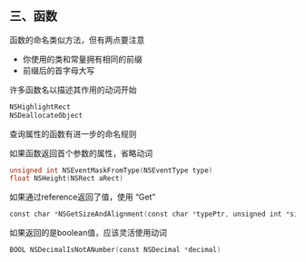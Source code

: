 ## 三、函数

函数的命名类似方法，但有两点要注意

- 你使用的类和常量拥有相同的前缀
- 前缀后的首字母大写

许多函数名以描述其作用的动词开始

```objective-c
NSHighlightRect
NSDeallocateObject
```

查询属性的函数有进一步的命名规则

如果函数返回首个参数的属性，省略动词

```objective-c
unsigned int NSEventMaskFromType(NSEventType type) 
float NSHeight(NSRect aRect)
```

如果通过reference返回了值，使用 “Get”

```objective-c
const char *NSGetSizeAndAlignment(const char *typePtr, unsigned int *sizep, unsigned int *alignp)
```

如果返回的是boolean值，应该灵活使用动词 

```objective-c
BOOL NSDecimalIsNotANumber(const NSDecimal *decimal)
```





